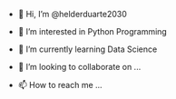 - 👋 Hi, I’m @helderduarte2030
- 👀 I’m interested in Python Programming
- 🌱 I’m currently learning Data Science

- 💞️ I’m looking to collaborate on ...
- 📫 How to reach me ...

<!---
helderduarte2030/helderduarte2030 is a ✨ special ✨ repository because its `README.md` (this file) appears on your GitHub profile.
You can click the Preview link to take a look at your changes.
--->
